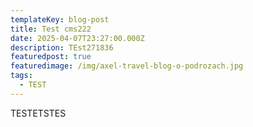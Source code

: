 ```yaml
---
templateKey: blog-post
title: Test cms222
date: 2025-04-07T23:27:00.000Z
description: TEst271836
featuredpost: true
featuredimage: /img/axel-travel-blog-o-podrozach.jpg
tags:
  - TEST
---
```

TESTETSTES
